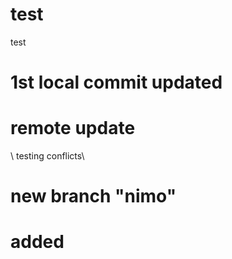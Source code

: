 # test
test

# 1st local commit updated

# remote update

\\ testing conflicts\\

# new branch "nimo" 

# added